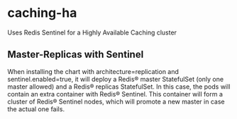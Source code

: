 # caching-ha
Uses Redis Sentinel for a Highly Available Caching cluster

## Master-Replicas with Sentinel

When installing the chart with architecture=replication and sentinel.enabled=true, it will deploy a Redis® master StatefulSet (only one master allowed) and a Redis® replicas StatefulSet. In this case, the pods will contain an extra container with Redis® Sentinel. This container will form a cluster of Redis® Sentinel nodes, which will promote a new master in case the actual one fails.

